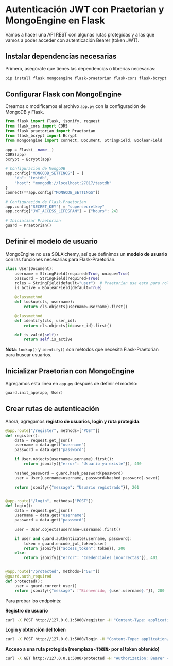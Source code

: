 # Autenticación JWT con Praetorian y MongoEngine en Flask

Vamos a hacer una API REST con algunas rutas protegidas y a las que vamos a poder acceder con autenticación Bearer (token JWT).

## Instalar dependencias necesarias

Primero, asegúrate que tienes las dependencias o librerías necesarias:

```sh
pip install flask mongoengine flask-praetorian flask-cors flask-bcrypt
```

## Configurar Flask con MongoEngine

Creamos o modificamos el archivo `app.py` con la configuración de MongoDB y Flask.

```python
from flask import Flask, jsonify, request
from flask_cors import CORS
from flask_praetorian import Praetorian
from flask_bcrypt import Bcrypt
from mongoengine import connect, Document, StringField, BooleanField

app = Flask(__name__)
CORS(app)
bcrypt = Bcrypt(app)

# Configuración de MongoDB
app.config["MONGODB_SETTINGS"] = {
    "db": "testdb",
    "host": "mongodb://localhost:27017/testdb"
}
connect(**app.config["MONGODB_SETTINGS"])

# Configuración de Flask-Praetorian
app.config["SECRET_KEY"] = "supersecretkey"
app.config["JWT_ACCESS_LIFESPAN"] = {"hours": 24}

# Inicializar Praetorian
guard = Praetorian()

```

## Definir el modelo de usuario

MongoEngine no usa SQLAlchemy, así que definimos un **modelo de usuario** con las funciones necesarias para Flask-Praetorian.

```python
class User(Document):
    username = StringField(required=True, unique=True)
    password = StringField(required=True)
    roles = StringField(default="user")  # Praetorian usa esto para roles
    is_active = BooleanField(default=True)

    @classmethod
    def lookup(cls, username):
        return cls.objects(username=username).first()

    @classmethod
    def identify(cls, user_id):
        return cls.objects(id=user_id).first()

    def is_valid(self):
        return self.is_active
```

**Nota**: `lookup()` y `identify()` son métodos que necesita Flask-Praetorian para buscar usuarios.

## Inicializar Praetorian con MongoEngine

Agregamos esta línea en `app.py` después de definir el modelo:

```python
guard.init_app(app, User)
```

## Crear rutas de autenticación

Ahora, agregamos **registro de usuarios, login y ruta protegida**.

```python
@app.route("/register", methods=["POST"])
def register():
    data = request.get_json()
    username = data.get("username")
    password = data.get("password")

    if User.objects(username=username).first():
        return jsonify({"error": "Usuario ya existe"}), 400

    hashed_password = guard.hash_password(password)
    user = User(username=username, password=hashed_password).save()

    return jsonify({"message": "Usuario registrado"}), 201


@app.route("/login", methods=["POST"])
def login():
    data = request.get_json()
    username = data.get("username")
    password = data.get("password")

    user = User.objects(username=username).first()

    if user and guard.authenticate(username, password):
        token = guard.encode_jwt_token(user)
        return jsonify({"access_token": token}), 200
    else:
        return jsonify({"error": "Credenciales incorrectas"}), 401


@app.route("/protected", methods=["GET"])
@guard.auth_required
def protected():
    user = guard.current_user()
    return jsonify({"message": f"Bienvenido, {user.username}."}), 200
```

Para probar los endpoints:

**Registro de usuario**

```sh
curl -X POST http://127.0.0.1:5000/register -H "Content-Type: application/json" -d '{"username": "admin", "password": "1234"}'
```

**Login y obtención del token**

```sh
curl -X POST http://127.0.0.1:5000/login -H "Content-Type: application/json" -d '{"username": "admin", "password": "1234"}'
```

**Acceso a una ruta protegida (reemplaza `<TOKEN>` por el token obtenido)**

```sh
curl -X GET http://127.0.0.1:5000/protected -H "Authorization: Bearer <TOKEN>"
```
